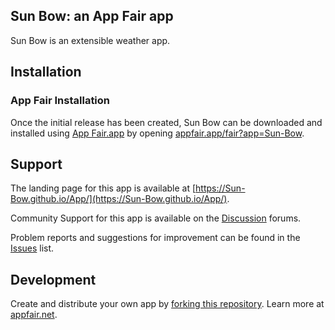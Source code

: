 ## Sun Bow: an App Fair app

Sun Bow is an extensible weather app.

## Installation

### App Fair Installation

Once the initial release has been created,
Sun Bow can be downloaded and installed using
[App Fair.app](https://www.appfair.app)
by opening
[appfair.app/fair?app=Sun-Bow](https://appfair.app/fair?app=Sun-Bow).

## Support

The landing page for this app is available at
[https://Sun-Bow.github.io/App/](https://Sun-Bow.github.io/App/).

Community Support for this app is available on the
[Discussion](../../discussions) forums.

Problem reports and suggestions for improvement can be found in the
[Issues](../../issues) list.

## Development

Create and distribute your own app by
[forking this repository](../../fork).
Learn more at [appfair.net](https://appfair.net).
